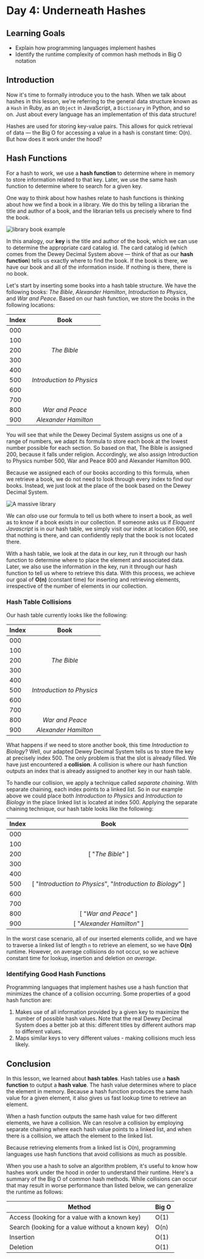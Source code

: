 # Day 4: Underneath Hashes

## Learning Goals

- Explain how programming languages implement hashes
- Identify the runtime complexity of common hash methods in Big O notation

## Introduction

Now it's time to formally introduce you to the hash. When we talk about hashes
in this lesson, we're referring to the general data structure known as a `Hash`
in Ruby, as an `Object` in JavaScript, a `Dictionary` in Python, and so on.
Just about every language has an implementation of this data structure!

Hashes are used for storing key-value pairs. This allows for quick retrieval of
data — the Big O for accessing a value in a hash is constant time: O(n). But how
does it work under the hood?

## Hash Functions

For a hash to work, we use a **hash function** to determine where in memory to
store information related to that key. Later, we use the same hash function to
determine where to search for a given key.

One way to think about how hashes relate to hash functions is thinking about how
we find a book in a library. We do this by telling a librarian the title and
author of a book, and the librarian tells us precisely where to find the book.

![library book example](https://s3-us-west-2.amazonaws.com/curriculum-content/algorithms/dewey-decimal-arrangement.jpg)

In this analogy, our **key** is the title and author of the book, which we can
use to determine the appropriate card catalog id. The card catalog id (which
comes from the Dewey Decimal System above — think of that as our **hash
function**) tells us exactly where to find the book. If the book is there, we
have our book and all of the information inside. If nothing is there, there is
no book.

Let's start by inserting some books into a hash table structure. We have the
following books: _The Bible_, _Alexander Hamilton_, _Introduction to Physics_,
and _War and Peace_. Based on our hash function, we store the books in the
following locations:

| Index |           Book            |
| ----- | :-----------------------: |
| 000   |                           |
| 100   |                           |
| 200   |        _The Bible_        |
| 300   |                           |
| 400   |                           |
| 500   | _Introduction to Physics_ |
| 600   |                           |
| 700   |                           |
| 800   |      _War and Peace_      |
| 900   |   _Alexander Hamilton_    |

You will see that while the Dewey Decimal System assigns us one of a range of
numbers, we adapt its formula to store each book at the lowest number possible
for each section. So based on that, The Bible is assigned 200, because it falls
under religion. Accordingly, we also assign Introduction to Physics number 500,
War and Peace 800 and Alexander Hamilton 900.

Because we assigned each of our books according to this formula, when we
retrieve a book, we do not need to look through every index to find our books.
Instead, we just look at the place of the book based on the Dewey Decimal
System.

![A massive library](https://s3.amazonaws.com/learn-verified/geroge-peabody-library-horizontal-large-gallery.jpg)

We can _also_ use our formula to tell us both where to insert a book, as well as
to know if a book exists in our collection. If someone asks us if _Eloquent
Javascript_ is in our hash table, we simply visit our index at location 600, see
that nothing is there, and can confidently reply that the book is not located
there.

With a hash table, we look at the data in our key, run it through our hash
function to determine where to place the element and associated data. Later, we
also use the information in the key, run it through our hash function to tell us
where to retrieve this data. With this process, we achieve our goal of **O(n)**
(constant time) for inserting and retrieving elements, irrespective of the
number of elements in our collection.

### Hash Table Collisions

Our hash table currently looks like the following:

| Index |           Book            |
| ----- | :-----------------------: |
| 000   |                           |
| 100   |                           |
| 200   |        _The Bible_        |
| 300   |                           |
| 400   |                           |
| 500   | _Introduction to Physics_ |
| 600   |                           |
| 700   |                           |
| 800   |      _War and Peace_      |
| 900   |   _Alexander Hamilton_    |

What happens if we need to store another book, this time _Introduction to
Biology_? Well, our adapted Dewey Decimal System tells us to store the key at
precisely index 500. The only problem is that the slot is already filled. We
have just encountered a **collision**. A collision is where our hash function
outputs an index that is already assigned to another key in our hash table.

To handle our collision, we apply a technique called _separate chaining_. With
separate chaining, each index points to a linked list. So in our example above
we could place both _Introduction to Physics_ and _Introduction to Biology_ in
the place linked list is located at index 500. Applying the separate chaining
technique, our hash table looks like the following:

| Index |                             Book                             |
| ----- | :----------------------------------------------------------: |
| 000   |                                                              |
| 100   |                                                              |
| 200   |                      [ "*The Bible*" ]                       |
| 300   |                                                              |
| 400   |                                                              |
| 500   | [ "*Introduction to Physics*", "*Introduction to Biology*" ] |
| 600   |                                                              |
| 700   |                                                              |
| 800   |                    [ "*War and Peace*" ]                     |
| 900   |                  [ "*Alexander Hamilton*" ]                  |

In the worst case scenario, all of our inserted elements collide, and we have to
traverse a linked list of length `n` to retrieve an element, so we have **O(n)**
runtime. However, on average collisions do not occur, so we achieve constant
time for lookup, insertion and deletion _on average_.

### Identifying Good Hash Functions

Programming languages that implement hashes use a hash function that minimizes
the chance of a collision occurring. Some properties of a good hash function are:

1. Makes use of all information provided by a given key to maximize the number
   of possible hash values. Note that the real Dewey Decimal System does a
   better job at this: different titles by different authors map to different
   values.
2. Maps similar keys to very different values - making collisions much less likely.

## Conclusion

In this lesson, we learned about **hash tables**. Hash tables use a **hash
function** to output a **hash value**. The hash value determines where to place
the element in memory. Because a hash function produces the same hash value for
a given element, it also gives us fast lookup time to retrieve an element.

When a hash function outputs the same hash value for two different elements, we
have a collision. We can resolve a collision by employing separate chaining
where each hash value points to a linked list, and when there is a collision, we
attach the element to the linked list.

Because retrieving elements from a linked list is O(n), programming languages
use hash functions that avoid collisions as much as possible.

When you use a hash to solve an algorithm problem, it's useful to know how
hashes work under the hood in order to understand their runtime. Here's a
summary of the Big O of common hash methods. While collisions can occur that may
result in worse performance than listed below, we can generalize the runtime as
follows:

| Method                                           | Big O |
| ------------------------------------------------ | ----- |
| Access (looking for a value with a known key)    | O(1)  |
| Search (looking for a value without a known key) | O(n)  |
| Insertion                                        | O(1)  |
| Deletion                                         | O(1)  |
